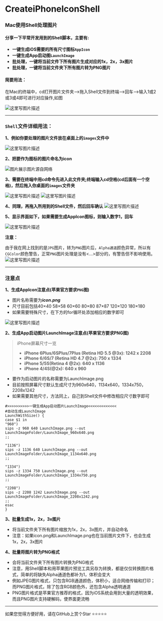 # CreateiPhoneIconShell
### Mac使用Shell处理图片
#### **分享一下平常开发用到的Shell脚本，主要有:**
- **一键生成iOS需要的所有尺寸图标`AppIcon`**
- **一键生成App启动图`LaunchImage`**
- **批处理，一键将当前文件下所有图片生成对应的1x，2x，3x图片**
- **批处理，一键将当前文件夹下所有图片转为PNG图片**

#### **简要用法**：
在Mac的终端中，cd打开图片文件夹—>拖入Shell文件到终端—>回车-->输入1或2或3或4即可进行对应操作,如图

![这里写图片描述](https://github.com/muzipiao/GitHubImages/blob/master/CreateiPhoneIconShellBlogImages/1.png)

----------


### `Shell`文件详细用法：
**1、例如你要处理的图片文件放在桌面上的`images`文件中**

![这里写图片描述](https://github.com/muzipiao/GitHubImages/blob/master/CreateiPhoneIconShellBlogImages/2.png)

**2、把要作为图标的图片命名为icon**

![图片展示图片源自网络](https://github.com/muzipiao/GitHubImages/blob/master/CreateiPhoneIconShellBlogImages/3.png)

**3、需要在终端中用cd命令先进入此文件夹;终端输入cd空格(cd后面有一个空格)，然后拖入你桌面的`images`文件夹**

![这里写图片描述](https://github.com/muzipiao/GitHubImages/blob/master/CreateiPhoneIconShellBlogImages/4.png)
![这里写图片描述](https://github.com/muzipiao/GitHubImages/blob/master/CreateiPhoneIconShellBlogImages/5.png)

**4、同理，再拖入所用到的Shell文件，然后回车确认**
![这里写图片描述](https://github.com/muzipiao/GitHubImages/blob/master/CreateiPhoneIconShellBlogImages/6.png)

**5、显示界面如下，如果需要生成AppIcon图标，则输入数字1，回车**

![这里写图片描述](https://github.com/muzipiao/GitHubImages/blob/master/CreateiPhoneIconShellBlogImages/7.png)

**注意：**

由于我在网上找到的是`JPG`图片，转为`PNG`图片后，`Alpha通道`颜色异常，所以有`CGColor`颜色警告，正常`PNG`图片处理是没有<...>部分的，有警告但不影响使用。
![这里写图片描述](https://github.com/muzipiao/GitHubImages/blob/master/CreateiPhoneIconShellBlogImages/8.png)


----------


### 注意点

**1、生成AppIcon注意点(苹果官方要求`PNG`图)**

- 图片名称需要为***icon.png***
- 尺寸目前包括40×40 58×58 60×60 80×80 87×87 120×120 180×180
- 如果需要特殊尺寸，在下方的for循环处添加相应的数字即可

![这里写图片描述](https://github.com/muzipiao/GitHubImages/blob/master/CreateiPhoneIconShellBlogImages/9.png)

**2、生成App启动图片LaunchImage注意点(苹果官方要求PNG图)**
>  iPhone屏幕尺寸一览
>  - **iPhone 6Plus/6SPlus/7Plus (Retina HD 5.5 @3x): 1242 x 2208**
>  - **iPhone 6/6S/7 (Retina HD 4.7 @2x): 750 x 1334**
>  - **iPhone 5/5S(Retina 4 @2x): 640 x 1136**
>  - **iPhone 4/4S(@2x): 640 x 960**

- 要作为启动图片的名称需要为LaunchImage.png
- 目前按照屏幕尺寸默认生成尺寸为960x640，1134x640，1334x750，2208x1242
- 如果需要其他尺寸，方法同上，自己到Shell文件中修改相应尺寸数字即可

```Shell
#>>>>>>>>>>一键生成App启动图片LaunchImage<<<<<<<<<<<<<
#自动生成LaunchImage
LaunchWithSize() {
case $1 in
"960")
sips -z 960 640 LaunchImage.png --out LaunchImageFolder/LaunchImage_960x640.png
;;

"1136")
sips -z 1136 640 LaunchImage.png --out LaunchImageFolder/LaunchImage_1134x640.png
;;

"1334")
sips -z 1334 750 LaunchImage.png --out LaunchImageFolder/LaunchImage_1334x750.png
;;

"2208")
sips -z 2208 1242 LaunchImage.png --out LaunchImageFolder/LaunchImage_2208x1242.png
;;
esac
}

```

**3、批量生成1x，2x，3x图片**

- 将当前文件夹下所有图片缩放为1x，2x，3x图片，并自动命名
- 注意：如果icon.png和LaunchImage.png也在当前图片文件下，也会生成1x，2x，3x图片

**4、批量将图片转为PNG格式**

- 会将当前文件夹下所有图片转换为PNG格式
- 注意，用Shell脚本和用苹果图片预览工具另存为转换，都是仅仅转换图片格式，简单的将缺失Alpha通道色都补为1，体积会变大
- 例如JPEG图片格式，只包含RGB通道颜色，体积小，适合网络传输和打印；而PNG图片格式，除了包含RGB颜色外，还包含Alpha透明通道
- PNG图片格式是苹果官方推荐的格式，因为iOS系统会用到大量的透明效果，而且PNG图片支持硬解码，使界面更流畅


----------
如果您觉得方便好用，请在GitHub上赏个Star ⭐️⭐️⭐️⭐️⭐️




